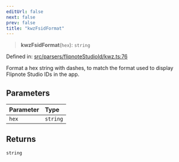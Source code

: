 ```yaml
---
editUrl: false
next: false
prev: false
title: "kwzFsidFormat"
---
```


> **kwzFsidFormat**(`hex`): `string`

Defined in: [src/parsers/flipnoteStudioId/kwz.ts:76](https://github.com/jaames/flipnote.js/blob/70a96e94737c1e7105e9b3794d97b5baff2fd78b/src/parsers/flipnoteStudioId/kwz.ts#L76)

Format a hex string with dashes, to match the format used to display Flipnote Studio IDs in the app.

## Parameters

| Parameter | Type |
| :------ | :------ |
| `hex` | `string` |

## Returns

`string`
